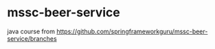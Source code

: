 # mssc-beer-service
java course from https://github.com/springframeworkguru/mssc-beer-service/branches
